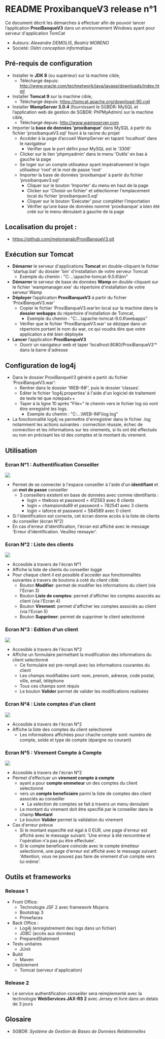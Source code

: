 # README ProxibanqueV3 release n°1
Ce document décrit les démarches à effectuer afin de pouvoir lancer l’application **ProxiBanqueV3** dans un environnement Windows ayant pour serveur d'application TomCat
- Auteurs: *Alexandre DEMOLIS*, *Beatriz MORENO*
- Societé: *Olétri conception informatique*

## Pré-requis de configuration
- Installer le **JDK 8** (ou supérieur) sur la machine cible,
	- Téléchargé depuis: http://www.oracle.com/technetwork/java/javase/downloads/index.html
- Installer **Tomcat 9** sur la machine cible, 
	- Téléchargé depuis: https://tomcat.apache.org/download-90.cgil
- Installer **WampServer 3.0.4**  (fournissant le SGBDR: MySQL et l’application web de gestion de SGBDR:  PhPMyAdmin) sur la machine cible, 
	- Téléchargé depuis: http://www.wampserver.com
- Importer la **base de données 'proxibanque'** dans MySQL à partir du fichier ‘proxibanqueV3.sql’ founi à la racine du projet
	- Accéder à la page d’accueil WampServer en tapant ‘localhost’ dans le navigateur
		- Verifier que le port défini pour MySQL est le '3306'
	- Clicker sur le lien 'phpmyadmin' dans le menu 'Outils' en bas à gauche la page
	- Se loger sur un compte utilisateur ayant impérativement le login utilisateur ‘root’ et le mot de passe ‘root’
	- Importer la base de données ‘proxibanque’ à partir du fichier ‘proxibanquev3.sql’
		- Cliquer sur le bouton ‘Importer’ du menu en haut de la page
		- Clicker sur 'Choisir un fichier' et sélectionner l'emplacement local du fichier ‘proxibanquev3.sql’ 
		- Cliquer sur le bouton ‘Exécuter’ pour compléter l’importation
		- Vérifier qu’une base de données nommé ‘proxibanque’ a bien été créé sur le menu déroulant à gauche de la page
	
## Localisation du projet :
- https://github.com/melomanab/ProxiBanqueV3.git

## Exécution sur Tomcat
- **Démarrer** le serveur d'applications **Tomcat** en double-cliquant le fichier 'startup.bat' du dossier 'bin' d'installation de votre serveur Tomcat
	- Exemple du chemin : "C:\...\apache-tomcat-9.0.6\bin"
- **Démarrer** le serveur de base de données **Wamp** en double-cliquant sur le fichier 'wampmanager.exe' du répertoire d'installation de votre serveur Wamp
- **Déployer** l’application **ProxiBanqueV3** à partir du fichier ‘ProxiBanqueV3.war’
	- Copier le fichier ‘ProxiBanqueV3.war’en local sur la machine dans le **dossier webapps** du répertoire d'installation 		de Tomcat,
		- Exemple du chemin : "C:\...\apache-tomcat-9.0.6\webapps"
	- Vérifier que le fichier ‘ProxiBanqueV3.war’ se dézippe dans un répertoire portant le nom du war, ce qui voudra dire 		que votre application a été bien déployée
- **Lancer** l’application **ProxiBanqueV3**
	- Ouvrir un navigateur web et taper ‘localhost:8080/ProxiBanqueV3’* dans la barre d'adresse

## Configuration de log4j
- Dans le dossier ProxiBanqueV3 généré a partir du fichier ‘ProxiBanqueV3.war’:
	- Rentrer dans le dossier ‘WEB-INF‘, puis le dossier ‘classes‘.
	- Editer le fichier ‘log4j.properties‘ à l'aide d'un logiciel de traitement de texte tel que notepad++
	- Taper à la ligne 10 après "File=" le chemin vers le fichier log où vont être enregistré les logs.
		- Exemple du chemin : "C:\...\WEB-INF\log.log"
- La fonctionnalité log4j va permettre d'enregistrer dans le fichier .log notamment les actions suivantes : connection réussie, échec de connection et les informations sur les virements, si ils ont été effectués ou non en précisant les id des comptes et le montant du virement.

## Utilisation
### Ecran N°1 : Authentification Conseiller
<img src="https://drive.google.com/uc?id=1X-KFBUHqlOupCuZHQXcBxlW2KgKCIIUC">	

- Permet de se connecter à l'espace conseiller à l'aide d'un **identifiant** et un **mot de passe** conseiller
	- 3 conseillers existent en base de données avec comme identifiants :
		- login = theboss et password = 412563 avec 6 clients
		- login = championdu69 et password = 782541 avec 3 clients
		- login = laforce et password = 584589 avec 0 client
- Si l'identification est correcte, cet écran donne accès à la liste de clients du conseiller (écran N°2)
- En cas d'erreur d'identification, l'écran est affiché avec le message 'Erreur d'identification. Veuillez reesayer'.

### Ecran N°2 : Liste des clients
<img src="https://drive.google.com/uc?id=1oy_IIxFcgy0jnftZY7DPYw-9A9kWXMJg">	

- Accesible à travers de l'écran N°1
- Affiche la liste de clients du conseiller loggé 
- Pour chaque client il est possible d'acceder aux fonctionnalités suivantes à travers de boutons à coté du client ciblé:
	- Bouton **Modifier**: permet de modifier les informations du client (via l'Ecran 3)
	- Bouton **Liste de comptes**: permet d'afficher les comptes associés au client (via l'Ecran 4)
	- Bouton **Virement**: permet d'afficher les comptes associés au client (via l'Ecran 5)
	- Bouton **Supprimer**: permet de supprimer le client selectionné

			
### Ecran N°3 : Edition d'un client
<img src="https://drive.google.com/uc?id=1wyOLzUXMb0EC1_SS8KNzy3Lp_gGo1YLu">

- Accesible à travers de l'écran N°2
- Affiche un formulaire permettant la modification des informations du client selectionné 
	- Ce formulaire est pre-rempli avec les informations courantes du client
	- Les champs modifiables sont: nom, prenom, adresse, code postal, ville, email, téléphone
	- Tous ces champs sont réquis
	- Le bouton **Valider** permet de valider les modifications realisées

### Ecran N°4 : Liste comptes d'un client 
<img src="https://drive.google.com/uc?id=1afQVRNrAPibC4YO_HO4pFdICHjWD4_iv">

- Accesible à travers de l'écran N°2
- Affiche la liste des comptes du client selectionné
	- Les informations affichées pour chache compte sont: numéro de compte, solde et type de compte (épargne ou courant) 

### Ecran N°5 : Virement Compte à Compte
<img src="https://drive.google.com/uc?id=1ozTnTGkiFmIYESscqgHCavAyXJeYK-3-">

- Accesible à travers de l'écran N°2
- Permet d'effectuer un **virement compte à compte**
	- ayant a pour **compte emmeteur** un des comptes du client selectionné 
	- vers un **compte beneficiaire** parmi la liste de comptes des client associés au conseiller
		- La selection de comptes se fait à travers un menu deroulant
	- Le montant du virement doit être specifié par le conseiller dans le champ **Montant**
	- Le bouton **Valider** permet la validation du virement
- Cas d'erreur prévus
	- Si le montant especifié est égal à 0 EUR, une page d'erreur est affiché avec le message suivant: 'Une erreur à été rencontrée 	et l'opération n'a pas pu être effectuée'.
	- Si le compte beneficiare coincide avec le compte émetteur selectionné, une page d'erreur est affiché avec le message suivant: 	'Attention, vous ne pouvez pas faire de virement d'un compte vers lui même'.

## Outils et frameworks
### Release 1
- Front Office: 
	- Technologie JSF 2 avec framework Mojarra 
	- Bootstrap 3
	- Primefaces
- Back Office :
	- Log4j (enregistrement des logs dans un fichier)
	- JDBC (accès aux données)
	- PreparedStatement 
- Tests unitaires
	- JUnit
- Build
	- Maven
- Déploiement
	- Tomcat (serveur d'application)
### Release 2
- Le service authentification conseiller sera reimplementé avec la technologie **WebServices JAX-RS 2** avec Jersey et livré dans un delais de 3 jours

## Glosaire
- SGBDR: *Système de Gestion de Bases de Données Relationnelles*

